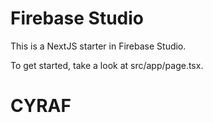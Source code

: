 # Firebase Studio

This is a NextJS starter in Firebase Studio.

To get started, take a look at src/app/page.tsx.
# CYRAF
